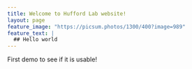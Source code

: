 ```yaml
---
title: Welcome to Hufford Lab website!
layout: page
feature_image: "https://picsum.photos/1300/400?image=989"
feature_text: |
  ## Hello world
---
```


First demo to see if it is usable!
